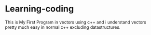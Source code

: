 # Learning-coding
This is My First Program in vectors using c++ and 
i understand vectors pretty much easy in normal c++ excluding datastructures.